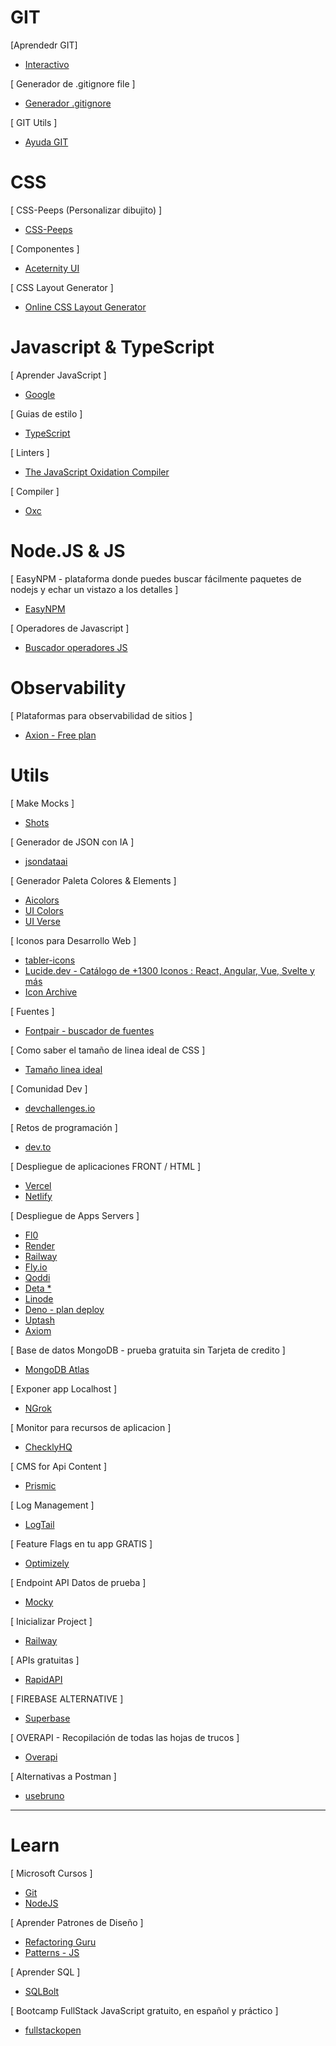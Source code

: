 # GIT
[Aprendedr GIT]
- [Interactivo](https://learngitbranching.js.org/?locale=es_ES)

[ Generador de .gitignore file ]
- [Generador .gitignore](https://www.toptal.com/developers/gitignore/)

[ GIT Utils ]
- [Ayuda GIT](https://firstaidgit.io/#/)

# CSS

[ CSS-Peeps (Personalizar dibujito) ]
- [CSS-Peeps](https://css-peeps.com/)

[ Componentes ]
- [ Aceternity UI ](https://ui.aceternity.com/)

[ CSS Layout Generator ]
- [Online CSS Layout Generator](https://layout.bradwoods.io/)

# Javascript & TypeScript

[ Aprender JavaScript ]
- [ Google ](https://web.dev/learn/javascript/welcome?hl=es-419)

[ Guias de estilo ]
- [ TypeScript ](https://mkosir.github.io/typescript-style-guide/)

[ Linters ]
- [ The JavaScript Oxidation Compiler ](https://oxc-project.github.io/)

[ Compiler ]
- [Oxc](https://oxc-project.github.io/)

# Node.JS & JS

[ EasyNPM - plataforma donde puedes buscar fácilmente paquetes de nodejs y echar un vistazo a los detalles ]
- [EasyNPM](https://easynpm.netlify.app/)

[ Operadores de Javascript ]
- [ Buscador operadores JS ](https://www.joshwcomeau.com/operator-lookup/)

# Observability
[ Plataformas para observabilidad de sitios ]
- [ Axion - Free plan ](https://axiom.co/)

# Utils

[ Make Mocks ]
- [Shots](https://shots.so/)

[ Generador de JSON con IA ]
- [jsondataai](https://www.jsondataai.com/)

[ Generador Paleta Colores & Elements ]
- [Aicolors](https://aicolors.co/)
- [UI Colors](https://uicolors.app/)
- [UI Verse](https://uiverse.io/)

[ Iconos para Desarrollo Web ]

- [tabler-icons](https://tabler-icons.io/)
- [Lucide.dev - Catálogo de +1300 Iconos : React, Angular, Vue, Svelte y más ](https://lucide.dev/)
- [Icon Archive](https://iconarchive.com)

[ Fuentes ]
- [Fontpair - buscador de fuentes](https://www.fontpair.co/)

[ Como saber el tamaño de linea ideal de CSS ]
- [Tamaño linea ideal](https://thegoodlineheight.com/)

[ Comunidad Dev ]

- [devchallenges.io](https://devchallenges.io/)

[ Retos de programación ]

- [dev.to](https://dev.to/)

[ Despliegue de aplicaciones FRONT / HTML ]

- [Vercel](https://vercel.com/new/templates)
- [Netlify](https://netlify.com/)

[ Despliegue de Apps Servers ]
- [Fl0](https://www.fl0.com/)
- [Render](https://render.com/)
- [Railway](https://railway.app/)
- [Fly.io](https://fly.io/)
- [Qoddi](https://qoddi.com/)
- [Deta *](https://www.deta.sh/)
- [Linode](https://www.linode.com/es/)
- [Deno - plan deploy](https://deno.land/)
- [Uptash](https://upstash.com/)
- [Axiom](https://axiom.co/)

[ Base de datos MongoDB - prueba gratuita sin Tarjeta de credito ]

- [MongoDB Atlas](https://www.mongodb.com/es/atlas/database)

[ Exponer app Localhost ]

- [NGrok](https://ngrok.com/)

[ Monitor para recursos de aplicacion ]

- [ChecklyHQ](https://www.checklyhq.com/)

[ CMS for Api Content ]
- [Prismic](https://prismic.io/lp/headless-content-management-system-brand)

[ Log Management ]
- [LogTail](https://betterstack.com/logtail)

[ Feature Flags en tu app GRATIS ]
- [Optimizely](https://www.optimizely.com/free-feature-flagging/)

[ Endpoint API Datos de prueba ]
- [Mocky](https://designer.mocky.io/)

[ Inicializar Project ]
- [Railway](https://railway.app/new)

[ APIs gratuitas ]
- [RapidAPI](https://rapidapi.com/collection/list-of-free-apis)

[ FIREBASE ALTERNATIVE ]
- [Superbase](https://supabase.com/)

[ OVERAPI - Recopilación de todas las hojas de trucos ]
- [Overapi](https://overapi.com/)

[ Alternativas a Postman ]
- [usebruno](https://www.usebruno.com/)

------------------------

# Learn

[ Microsoft Cursos ]
- [Git](https://docs.microsoft.com/es-es/learn/modules/intro-to-git/)
- [NodeJS](https://docs.microsoft.com/es-es/learn/paths/build-javascript-applications-nodejs/)

[ Aprender Patrones de Diseño ]
- [Refactoring Guru](https://refactoring.guru/es/design-patterns)
- [Patterns - JS](https://www.patterns.dev/)

[ Aprender SQL ]
- [SQLBolt](https://sqlbolt.com/)

[ Bootcamp FullStack JavaScript gratuito, en español y práctico ]
- [fullstackopen](https://fullstackopen.com/es/)



